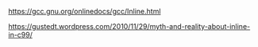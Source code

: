 https://gcc.gnu.org/onlinedocs/gcc/Inline.html

https://gustedt.wordpress.com/2010/11/29/myth-and-reality-about-inline-in-c99/